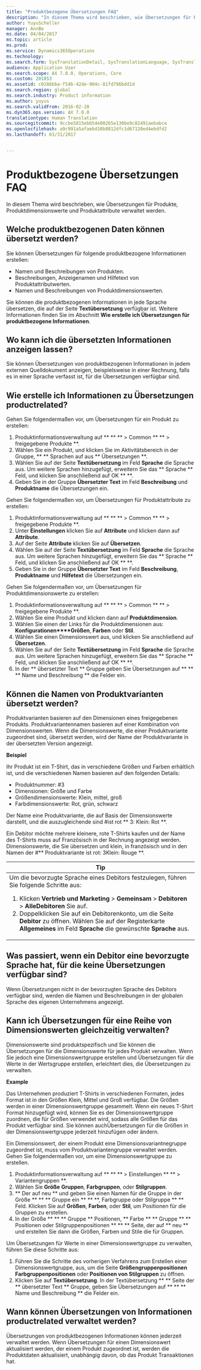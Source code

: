 ```yaml
---
title: "Produktbezogene Übersetzungen FAQ"
description: "In diesem Thema wird beschrieben, wie Übersetzungen für Produkte, Produktdimensionswerte und Produktattribute verwaltet werden."
author: YuyuScheller
manager: AnnBe
ms.date: 04/04/2017
ms.topic: article
ms.prod: 
ms.service: Dynamics365Operations
ms.technology: 
ms.search.form: SysTranslationDetail, SysTranslationLanguage, SysTranslationList
audience: Application User
ms.search.scope: AX 7.0.0, Operations, Core
ms.custom: 201853
ms.assetid: c0286bba-f54b-42de-904c-81fd796bdd1d
ms.search.region: global
ms.search.industry: Product information
ms.author: yuyus
ms.search.validFrom: 2016-02-28
ms.dyn365.ops.version: AX 7.0.0
translationtype: Human Translation
ms.sourcegitcommit: 9ccbe5815ebb54e00265e130be9c82491aebabce
ms.openlocfilehash: a9c991a5afaebd10b8812dfc1d67120ed4ebdfd2
ms.lasthandoff: 03/31/2017


---
```


# <a name="product-related-translations-faq"></a>Produktbezogene Übersetzungen FAQ

In diesem Thema wird beschrieben, wie Übersetzungen für Produkte, Produktdimensionswerte und Produktattribute verwaltet werden. 

<a name="what-product-related-data-can-be-translated"></a>Welche produktbezogenen Daten können übersetzt werden?
--------------------------------------------

Sie können Übersetzungen für folgende produktbezogene Informationen erstellen:
-   Namen und Beschreibungen von Produkten.
-   Beschreibungen, Anzeigenamen und Hilfetext von Produktattributwerten.
-   Namen und Beschreibungen von Produktdimensionswerten.

Sie können die produktbezogenen Informationen in jede Sprache übersetzen, die auf der Seite **Textübersetzung** verfügbar ist. Weitere Informationen finden Sie im Abschnitt **Wie erstelle ich Übersetzungen für produktbezogene Informationen**.

## <a name="where-can-i-view-the-translated-information"></a>Wo kann ich die übersetzten Informationen anzeigen lassen?
Sie können Übersetzungen von produktbezogenen Informationen in jedem externen Quelldokument anzeigen, beispielsweise in einer Rechnung, falls es in einer Sprache verfasst ist, für die Übersetzungen verfügbar sind.

## <a name="how-do-i-create-translations-for-productrelated-information"></a>Wie erstelle ich Informationen zu Übersetzungen productrelated?
Gehen Sie folgendermaßen vor, um Übersetzungen für ein Produkt zu erstellen:
1.  Produktinformationsverwaltung auf ** ** ** &gt; Common ** ** &gt; freigegebene Produkte **.
2.  Wählen Sie ein Produkt, und klicken Sie im Aktivitätsbereich in der Gruppe, ** ** Sprachen auf aus ** Übersetzungen **.
3.  Wählen Sie auf der Seite **Textübersetzung** im Feld **Sprache** die Sprache aus. Um weitere Sprachen hinzugefügt, erweitern Sie das ** Sprache ** Feld, und klicken Sie anschließend auf OK ** **.
4.  Geben Sie in der Gruppe **Übersetzter Text** im Feld **Beschreibung** und **Produktname** die Übersetzungen ein.

Gehen Sie folgendermaßen vor, um Übersetzungen für Produktattribute zu erstellen:
1.  Produktinformationsverwaltung auf ** ** ** &gt; Common ** ** &gt; freigegebene Produkte **.
2.  Unter **Einstellungen** klicken Sie auf **Attribute** und klicken dann auf **Attribute**.
3.  Auf der Seite **Attribute** klicken Sie auf **Übersetzen**.
4.  Wählen Sie auf der Seite **Textübersetzung** im Feld **Sprache** die Sprache aus. Um weitere Sprachen hinzugefügt, erweitern Sie das ** Sprache ** Feld, und klicken Sie anschließend auf OK ** **.
5.  Geben Sie in der Gruppe **Übersetzter Text** im Feld **Beschreibung**, **Produktname** und **Hilfetext** die Übersetzungen ein.

Gehen Sie folgendermaßen vor, um Übersetzungen für Produktdimensionswerte zu erstellen:
1.  Produktinformationsverwaltung auf ** ** ** &gt; Common ** ** &gt; freigegebene Produkte **.
2.  Wählen Sie eine Produkt und klicken dann auf **Produktdimension**.
3.  Wählen Sie einen der Links für die Produktdimensionen aus: **Konfigurationen****Größen**, **Farben** oder **Stil**.
4.  Wählen Sie einen Dimensionswert aus, und klicken Sie anschließend auf **Übersetzen**.
5.  Wählen Sie auf der Seite **Textübersetzung** im Feld **Sprache** die Sprache aus. Um weitere Sprachen hinzugefügt, erweitern Sie das ** Sprache ** Feld, und klicken Sie anschließend auf OK ** **.
6.  In der ** übersetzter Text ** Gruppe geben Sie Übersetzungen auf ** ** ** Name und Beschreibung ** die Felder ein.

## <a name="can-the-names-of-product-variants-be-translated"></a>Können die Namen von Produktvarianten übersetzt werden?
Produktvarianten basieren auf den Dimensionen eines freigegebenen Produkts. Produktvariantennamen basieren auf einer Kombination von Dimensionswerten. Wenn die Dimensionswerte, die einer Produktvariante zugeordnet sind, übersetzt werden, wird der Name der Produktvariante in der übersetzten Version angezeigt.  

**Beispiel**  

Ihr Produkt ist ein T-Shirt, das in verschiedene Größen und Farben erhältlich ist, und die verschiedenen Namen basieren auf den folgenden Details:
-   Produktnummer: \#3
-   Dimensionen: Größe und Farbe
-   Größendimensionswerte: Klein, mittel, groß
-   Farbdimensionswerte: Rot, grün, schwarz

Der Name eine Produktvariante, die auf Basis der Dimensionswerte darstellt, und die auszugleichende sind \#ist rot ** 3: Klein: Rot **.  

Ein Debitor möchte mehrere kleinere, rote T-Shirts kaufen und der Name des T-Shirts muss auf Französisch in der Rechnung angezeigt werden. Dimensionswerte, die Sie übersetzen und klein, in französisch und in den Namen der \#** Produktvariante ist rot: 3Klein: Rouge **.
<table>
<colgroup>
<col width="100%" />
</colgroup>
<thead>
<tr class="header">
<th><strong>Tip</strong></th>
</tr>
</thead>
<tbody>
<tr class="odd">
<td>Um die bevorzugte Sprache eines Debitors festzulegen, führen Sie folgende Schritte aus:
<ol>  
<li>Klicken <strong>Vertrieb und Marketing</strong> &gt; <strong>Gemeinsam</strong> &gt; <strong>Debitoren</strong> &gt; <strong>Alle</strong><strong>Debitoren</strong> Sie auf.</li>
<li>Doppelklicken Sie auf ein Debitorenkonto, um die Seite <strong>Debitor</strong> zu öffnen. Wählen Sie auf der Registerkarte <strong>Allgemeines</strong> im Feld <strong>Sprache</strong> die gewünschte <strong>Sprache</strong> aus.</li>
</ol></td>
</tr>
</tbody>
</table>

## <a name="what-happens-if-a-customer-has-a-preferred-language-for-which-no-translations-are-available"></a>Was passiert, wenn ein Debitor eine bevorzugte Sprache hat, für die keine Übersetzungen verfügbar sind?
Wenn Übersetzungen nicht in der bevorzugten Sprache des Debitors verfügbar sind, werden die Namen und Beschreibungen in der globalen Sprache des eigenen Unternehmens angezeigt.

## <a name="can-i-manage-translations-for-a-series-of-dimension-values-at-the-same-time"></a>Kann ich Übersetzungen für eine Reihe von Dimensionswerten gleichzeitig verwalten?
Dimensionswerte sind produktspezifisch und Sie können die Übersetzungen für die Dimensionswerte für jedes Produkt verwalten. Wenn Sie jedoch eine Dimensionswertgruppe erstellen und Übersetzungen für die Werte in der Wertsgruppe erstellen, erleichtert dies, die Übersetzungen zu verwalten.   

**Example**  

Das Unternehmen produziert T-Shirts in verschiedenen Formaten, jedes Format ist in den Größen Klein, Mittel und Groß verfügbar. Die Größen werden in einer Dimensionswertgruppe gesammelt. Wenn ein neues T-Shirt Format hinzugefügt wird, können Sie es der Dimensionswertgruppe zuordnen, die für Größen verwendet wird, sodass alle Größen für das Produkt verfügbar sind. Sie können auchÜbersetzungen für die Größen in der Dimensionswertgruppe jederzeit hinzufügen oder ändern.  

Ein Dimensionswert, der einem Produkt eine Dimensionsvariantnegruppe zugeordnet ist, muss vom Produktvariantengruppe verwaltet werden.   
Gehen Sie folgendermaßen vor, um eine Dimensionswertgruppe zu erstellen.
1.  Produktinformationsverwaltung auf ** ** ** &gt; Einstellungen ** ** &gt; Variantengruppen **.
2.  Wählen Sie **Größe** **Gruppen**, **Farbgruppen**, oder **Stilgruppen**.
3.  ** Der auf neu ** und geben Sie einen Namen für die Gruppe in der Größe ** ** ** Gruppe ein ** ** **, Farbgruppe oder Stilgruppe ** ** Feld. Klicken Sie auf **Größen**, **Farben**, oder **Stil**, um Positionen für die Gruppen zu erstellen.
4.  In der Größe ** ** ** Gruppe ** Positionen, ** Farbe ** ** Gruppe ** ** Positionen oder Stilgruppenpositionen ** ** ** Seite, der auf ** neu ** und erstellen Sie dann die Größen, Farben und Stile die für Gruppen.

Um Übersetzungen für Werte in einer Dimensionswertgruppe zu verwalten, führen Sie diese Schritte aus:
1.  Führen Sie die Schritte des vorherigen Verfahrens zum Erstellen einer Dimensionswertgruppe, aus, um die Seite **Größengruppenpositionen** **Farbgruppenpositionen** oder **Positionen von Stilgruppen** zu öffnen.
2.  Klicken Sie auf **Textübersetzung**. In der Textübersetzung ** ** Seite der ** übersetzter Text ** Gruppe, geben Sie Übersetzungen auf ** ** ** Name und Beschreibung ** die Felder ein.

## <a name="when-can-translations-of-productrelated-information-be-managed"></a>Wann können Übersetzungen von Informationen productrelated verwaltet werden?
Übersetzungen von produktbezogenen Informationen können jederzeit verwaltet werden. Wenn Übersetzungen für einen Dimensionswert aktualisiert werden, der einem Produkt zugeordnet ist, werden die Produktdaten aktualisiert, unabhängig davon, ob das Produkt Transaktionen hat.




